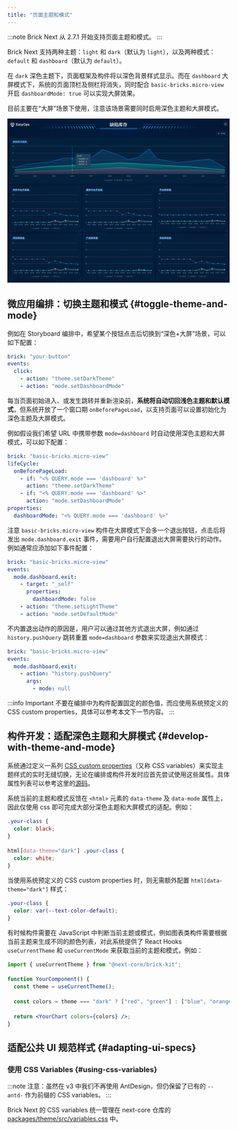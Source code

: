```yaml
---
title: "页面主题和模式"
---
```


:::note
Brick Next 从 2.7.1 开始支持页面主题和模式。
:::

Brick Next 支持两种主题：`light` 和 `dark`（默认为 `light`），以及两种模式：`default` 和 `dashboard`（默认为 `default`）。

在 `dark` 深色主题下，页面框架及构件将以深色背景样式显示。而在 `dashboard` 大屏模式下，系统的页面顶栏及侧栏将消失，同时配合 `basic-bricks.micro-view` 开启 `dashboardMode: true` 可以实现大屏效果。

目前主要在“大屏”场景下使用，注意该场景需要同时启用深色主题和大屏模式。

![](/img/docs/screen-shot-dashboard-mode.png)

## 微应用编排：切换主题和模式 {#toggle-theme-and-mode}

例如在 Storyboard 编排中，希望某个按钮点击后切换到“深色+大屏”场景，可以如下配置：

```yaml {4-5}
brick: "your-button"
events:
  click:
    - action: "theme.setDarkTheme"
    - action: "mode.setDashboardMode"
```

每当页面初始进入、或发生跳转并重新渲染前，**系统将自动切回浅色主题和默认模式**，但系统开放了一个窗口期 `onBeforePageLoad`，以支持页面可以设置初始化为深色主题及大屏模式。

例如假设我们希望 URL 中携带参数 `mode=dashboard` 时自动使用深色主题和大屏模式，可以如下配置：

```yaml
brick: "basic-bricks.micro-view"
lifeCycle:
  onBeforePageLoad:
    - if: "<% QUERY.mode === 'dashboard' %>"
      action: "theme.setDarkTheme"
    - if: "<% QUERY.mode === 'dashboard' %>"
      action: "mode.setDashboardMode"
properties:
  dashboardMode: "<% QUERY.mode === 'dashboard' %>"
```

注意 `basic-bricks.micro-view` 构件在大屏模式下会多一个退出按钮，点击后将发出 `mode.dashboard.exit` 事件，需要用户自行配置退出大屏需要执行的动作。例如通常应添加如下事件配置：

```yaml
brick: "basic-bricks.micro-view"
events:
  mode.dashboard.exit:
    - target: "_self"
      properties:
        dashboardMode: false
    - action: "theme.setLightTheme"
    - action: "mode.setDefaultMode"
```

不内置退出动作的原因是，用户可以通过其他方式退出大屏，例如通过 `history.pushQuery` 跳转重置 `mode=dashboard` 参数来实现退出大屏模式：

```yaml
brick: "basic-bricks.micro-view"
events:
  mode.dashboard.exit:
    - action: "history.pushQuery"
      args:
        - mode: null
```

:::info Important
不要在编排中为构件配置固定的颜色值，而应使用系统预定义的 CSS custom properties，具体可以参考本文下一节内容。
:::

## 构件开发：适配深色主题和大屏模式 {#develop-with-theme-and-mode}

系统通过定义一系列 [CSS custom properties]（又称 CSS variables）来实现主题样式的实时无缝切换，无论在编排或构件开发时应首先尝试使用这些属性。具体属性列表可以参考这里的[源码](https://git.easyops.local/anyclouds/next-core/blob/master/packages/brick-container/src/styles/variables.css)。

系统当前的主题和模式反馈在 `<html>` 元素的 `data-theme` 及 `data-mode` 属性上，因此仅使用 css 即可完成大部分深色主题和大屏模式的适配。例如：

```css {5-7}
.your-class {
  color: black;
}

html[data-theme="dark"] .your-class {
  color: white;
}
```

当使用系统预定义的 CSS custom properties 时，则无需额外配置 `html[data-theme="dark"]` 样式：

```css
.your-class {
  color: var(--text-color-default);
}
```

有时候构件需要在 JavaScript 中判断当前主题或模式，例如图表类构件需要根据当前主题来生成不同的颜色列表，对此系统提供了 React Hooks `useCurrentTheme` 和 `useCurrentMode` 来获取当前的主题和模式，例如：

```jsx {4}
import { useCurrentTheme } from "@next-core/brick-kit";

function YourComponent() {
  const theme = useCurrentTheme();

  const colors = theme === "dark" ? ["red", "green"] : ["blue", "orange"];

  return <YourChart colors={colors} />;
}
```

## 适配公共 UI 规范样式 {#adapting-ui-specs}

### 使用 CSS Variables {#using-css-variables}

:::note
注意：虽然在 v3 中我们不再使用 AntDesign，但仍保留了已有的 `--antd-` 作为前缀的 CSS variables。
:::

Brick Next 的 CSS variables 统一管理在 next-core 仓库的 [packages/theme/src/variables.css](https://github.com/easyops-cn/next-core/blob/master/packages/theme/src/variables.css) 中。

[css custom properties]: https://developer.mozilla.org/en-US/docs/Web/CSS/Using_CSS_custom_properties

